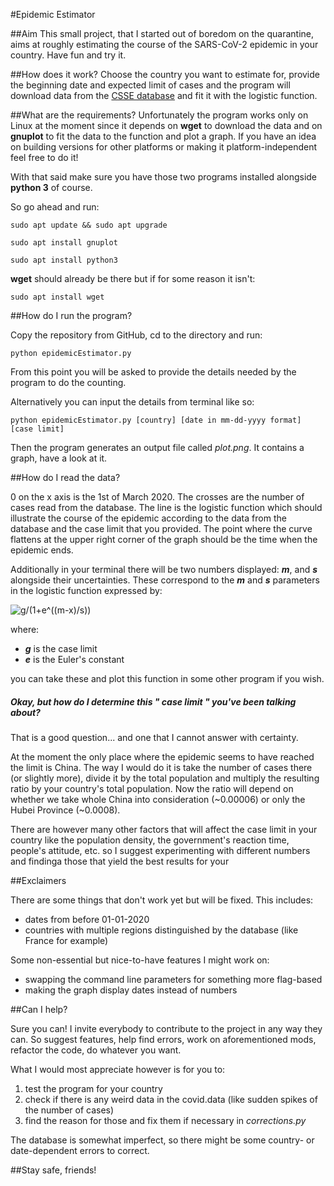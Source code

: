 #Epidemic Estimator

##Aim
This small project, that I started out of boredom on the quarantine, aims at roughly estimating the course
of the SARS-CoV-2 epidemic in your country. Have fun and try it.

##How does it work?
Choose the country you want to estimate for, provide the beginning date and expected limit of cases
and the program will download data from the [CSSE database](https://github.com/CSSEGISandData/COVID-19)
and fit it with the logistic function.

##What are the requirements?
Unfortunately the program works only on Linux at the moment since it depends on **wget** to download
the data and on **gnuplot** to fit the data to the function and plot a graph. If you have an idea on
building versions for other platforms or making it platform-independent feel free to do it!

With that said make sure you have those two programs installed alongside **python 3** of course.

So go ahead and run:

`sudo apt update && sudo apt upgrade`

`sudo apt install gnuplot`

`sudo apt install python3`

**wget** should already be there but if for some reason it isn't:

`sudo apt install wget`

##How do I run the program?

Copy the repository from GitHub, cd to the directory and run:

`python epidemicEstimator.py`

From this point you will be asked to provide the details needed by the program to do the counting.

Alternatively you can input the details from terminal like so:

`python epidemicEstimator.py [country] [date in mm-dd-yyyy format] [case limit]`

Then the program generates an output file called *plot.png*. It contains a graph, have a look at it.

##How do I read the data?

0 on the x axis is the 1st of March 2020. The crosses are the number of cases read from the database.
The line is the logistic function which should illustrate the course of the epidemic according to the
data from the database and the case limit that you provided. The point where the curve flattens at the
upper right corner of the graph should be the time when the epidemic ends.

Additionally in your terminal there will be two numbers displayed: __*m*__, and __*s*__ alongside their
uncertainties. These correspond to the __*m*__ and __*s*__ parameters in the logistic function expressed by:

![g/(1+e^((m-x)/s))](https://latex.codecogs.com/gif.latex?\frac{g}{1&plus;e^{\frac{m-x}{s}}})


where:
* __*g*__ is the case limit
* __*e*__ is the Euler's constant

you can take these and plot this function in some other program if you wish.

##### Okay, but how do I determine this _" case limit "_ you've been talking about?

That is a good question... and one that I cannot answer with certainty.

At the  moment the only place where the epidemic seems to have reached the limit is China. The way I would do it
is take the number of cases there (or slightly more), divide it by the total population and multiply the resulting
ratio by your country's total population. Now the ratio will depend on whether we take whole China into consideration
(~0.00006) or only the Hubei Province (~0.0008).

There are however many other factors that will affect the case limit in your country like the population density,
the government's reaction time, people's attitude, etc. so I suggest experimenting with different numbers and findinga
those that yield the best results for your 

##Exclaimers

There are some things that don't work yet but will be fixed. This includes:

* dates from before 01-01-2020
* countries with multiple regions distinguished by the database (like France for example)

Some non-essential but nice-to-have features I might work on:

* swapping the command line parameters for something more flag-based
* making the graph display dates instead of numbers

##Can I help?

Sure you can! I invite everybody to contribute to the project in any way they can. So suggest features, help find errors,
work on aforementioned mods, refactor the code, do whatever you want.

What I would most appreciate however is for you to:

1. test the program for your country
1. check if there is any weird data in the covid.data (like sudden spikes of the number of cases)
1. find the reason for those and fix them if necessary in *corrections.py*

The database is somewhat imperfect, so there might be some country- or date-dependent errors to correct.

##Stay safe, friends!